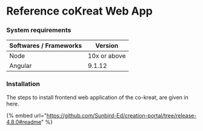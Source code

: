# Reference coKreat Web App

### System requirements

| Softwares / Frameworks | Version      |
| ---------------------- | ------------ |
| Node                   | 10x or above |
| Angular                | 9.1.12       |

### Installation

The steps to install frontend web application of the co-kreat, are given in here.&#x20;

{% embed url="https://github.com/Sunbird-Ed/creation-portal/tree/release-4.8.0#readme" %}
